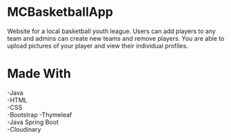 # MCBasketballApp
Website for a local basketball youth league. Users can add players to any team and admins can create new teams and remove players. You are able to upload pictures of your player and view their
individual profiles.

# Made With
-Java <br>
-HTML<br>
-CSS <br>
-Bootstrap
-Thymeleaf<br>
-Java Spring Boot<br>
-Cloudinary

